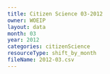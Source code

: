 ```yaml
---
title: Citizen Science 03-2012
owner: WOEIP
layout: data
month: 03
year: 2012
categories: citizenScience
resourceType: shift_by_month
fileName: 2012-03.csv
---
```

